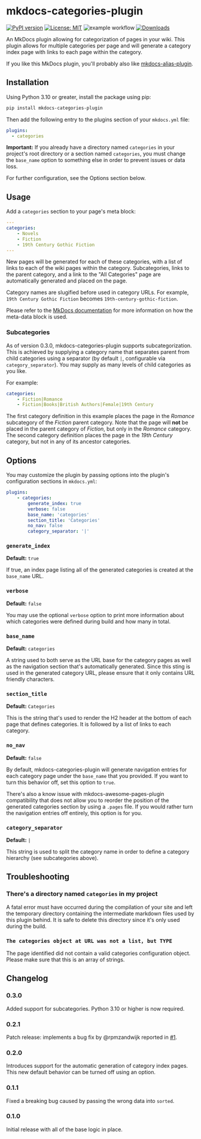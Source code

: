 # mkdocs-categories-plugin

[![PyPI version](https://badge.fury.io/py/mkdocs-categories-plugin.svg)](https://pypi.org/project/mkdocs-categories-plugin/)  [![License: MIT](https://img.shields.io/badge/License-MIT-yellow.svg)](https://opensource.org/licenses/MIT) ![example workflow](https://github.com/eddyluten/mkdocs-categories-plugin/actions/workflows/pylint.yml/badge.svg) [![Downloads](https://pepy.tech/badge/mkdocs-categories-plugin)](https://pepy.tech/project/mkdocs-categories-plugin)

An MkDocs plugin allowing for categorization of pages in your wiki. This plugin allows for multiple categories per page and will generate a category index page with links to each page within the category.

If you like this MkDocs plugin, you'll probably also like [mkdocs-alias-plugin](https://github.com/EddyLuten/mkdocs-alias-plugin).

## Installation

Using Python 3.10 or greater, install the package using pip:

```zsh
pip install mkdocs-categories-plugin
```

Then add the following entry to the plugins section of your `mkdocs.yml` file:

```yml
plugins:
  - categories
```

**Important:** If you already have a directory named `categories` in your project's root directory or a section named `categories`, you must change the `base_name` option to something else in order to prevent issues or data loss.

For further configuration, see the Options section below.

## Usage

Add a `categories` section to your page's meta block:

```yaml
---
categories:
    - Novels
    - Fiction
    - 19th Century Gothic Fiction
---
```

New pages will be generated for each of these categories, with a list of links to each of the wiki pages within the category. Subcategories, links to the parent category, and a link to the "All Categories" page are automatically generated and placed on the page.

Category names are slugified before used in category URLs. For example, `19th Century Gothic Fiction` becomes `19th-century-gothic-fiction`.

Please refer to the [MkDocs documentation](https://www.mkdocs.org/user-guide/writing-your-docs/#yaml-style-meta-data) for more information on how the meta-data block is used.

### Subcategories

As of version 0.3.0, mkdocs-categories-plugin supports subcategorization. This is achieved by supplying a category name that separates parent from child categories using a separator (by default `|`, configurable via `category_separator`). You may supply as many levels of child categories as you like.

For example:

```yaml
categories:
    - Fiction|Romance
    - Fiction|Books|British Authors|Female|19th Century
```

The first category definition in this example places the page in the *Romance* subcategory of the *Fiction* parent category. Note that the page will **not** be placed in the parent category of *Fiction*, but only in the *Romance* category. The second category definition places the page in the *19th Century* category, but not in any of its ancestor categories.

## Options

You may customize the plugin by passing options into the plugin's configuration sections in `mkdocs.yml`:

```yaml
plugins:
    - categories:
        generate_index: true
        verbose: false
        base_name: 'categories'
        section_title: 'Categories'
        no_nav: false
        category_separator: '|'
```

### `generate_index`

**Default:** `true`

If true, an index page listing all of the generated categories is created at the `base_name` URL.

### `verbose`

**Default:** `false`

You may use the optional `verbose` option to print more information about which categories were defined during build and how many in total.

### `base_name`

**Default:** `categories`

A string used to both serve as the URL base for the category pages as well as the navigation section that's automatically generated. Since this sting is used in the generated category URL, please ensure that it only contains URL friendly characters.

### `section_title`

**Default:** `Categories`

This is the string that's used to render the H2 header at the bottom of each page that defines categories. It is followed by a list of links to each category.

### `no_nav`

**Default:** `false`

By default, mkdocs-categories-plugin will generate navigation entries for each category page under the `base_name` that you provided. If you want to turn this behavior off, set this option to `true`.

There's also a know issue with mkdocs-awesome-pages-plugin compatibility that does not allow you to reorder the position of the generated categories section by using a `.pages` file. If you would rather turn the navigation entries off entirely, this option is for you.

### `category_separator`

**Default:** `|`

This string is used to split the category name in order to define a category hierarchy (see subcategories above).

## Troubleshooting

### There's a directory named `categories` in my project

A fatal error must have occurred during the compilation of your site and left the temporary directory containing the intermediate markdown files used by this plugin behind. It is safe to delete this directory since it's only used during the build.

### `The categories object at URL was not a list, but TYPE`

The page identified did not contain a valid categories configuration object. Please make sure that this is an array of strings.

## Changelog

### 0.3.0

Added support for subcategories. Python 3.10 or higher is now required.

### 0.2.1

Patch release: implements a bug fix by @rpmzandwijk reported in [#1](https://github.com/EddyLuten/mkdocs-categories-plugin/issues/1).

### 0.2.0

Introduces support for the automatic generation of category index pages. This new default behavior can be turned off using an option.

### 0.1.1

Fixed a breaking bug caused by passing the wrong data into `sorted`.

### 0.1.0

Initial release with all of the base logic in place.

